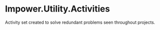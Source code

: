 # Impower.Utility.Activities 

Activity set created to solve redundant problems seen throughout projects. 